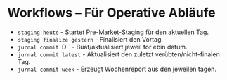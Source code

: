 # Workflows – Für Operative Abläufe

- `staging heute` - Startet Pre-Market-Staging für den aktuellen Tag.
- `staging finalize gestern` - Finalisiert den Vortag.
 - `jurnal commit `D ` - Buat/aktualisiert jeweil for ebin datum.
 - `jurnal commit latest` - Aktualisiert den zuletzt verübten/nicht-finalen Tag.
- `jurnal commit week` - Erzeugt Wochenreport aus den jeweilen tagen.